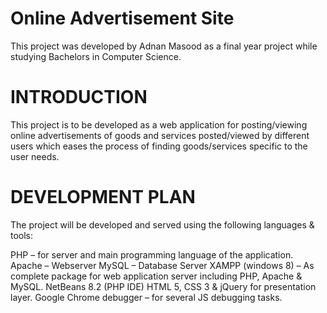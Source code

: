 # Online Advertisement Site
This project was developed by Adnan Masood as a final year project while studying Bachelors in Computer Science.

# INTRODUCTION 
This project is to be developed as a web application for posting/viewing online advertisements of goods and services posted/viewed by different users which eases the process of finding goods/services specific to the user needs.  

# DEVELOPMENT PLAN 
The project will be developed and served using the following languages & tools: 

PHP – for server and main programming language of the application. 
Apache – Webserver 
MySQL – Database Server 
XAMPP (windows 8) – As complete package for web application server including PHP, Apache & MySQL. 
NetBeans 8.2 (PHP IDE) 
HTML 5, CSS 3 & jQuery for presentation layer. 
Google Chrome debugger – for several JS debugging tasks. 

 
